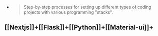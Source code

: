 -
  > Step-by-step processes for setting up different types of coding projects with various programming "stacks".
## [[Nextjs]]+[[Flask]]+[[Python]]+[[Material-ui]]+